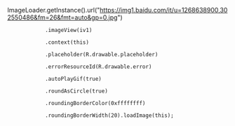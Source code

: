  ImageLoader.getInstance().url("https://img1.baidu.com/it/u=1268638900,302550486&fm=26&fmt=auto&gp=0.jpg")
 
                .imageView(iv1)
                
                .context(this)
                
                .placeholder(R.drawable.placeholder)
                
                .errorResourceId(R.drawable.error)
                
                .autoPlayGif(true)
                
                .roundAsCircle(true)
                
                .roundingBorderColor(0xffffffff)
                
                .roundingBorderWidth(20).loadImage(this);
